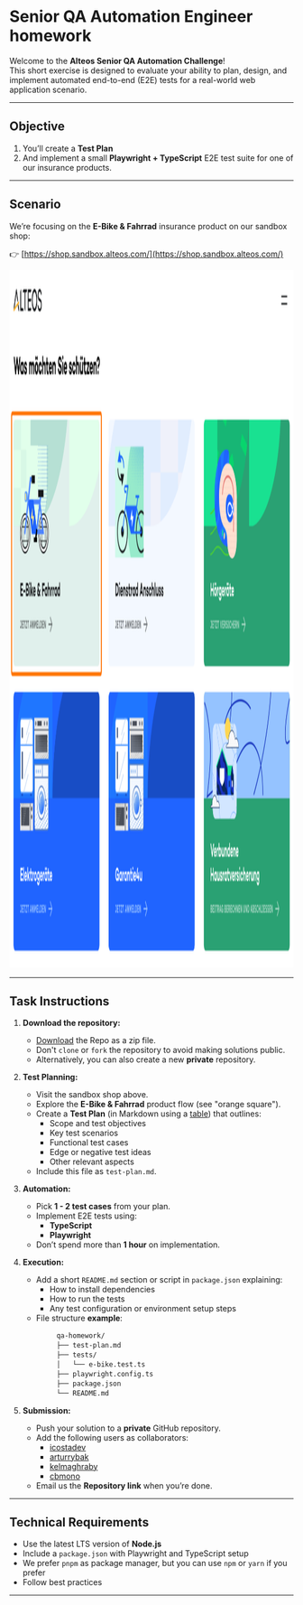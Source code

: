 # Senior QA Automation Engineer homework

Welcome to the **Alteos Senior QA Automation Challenge**!  
This short exercise is designed to evaluate your ability to plan, design, and implement automated end-to-end (E2E) tests for a real-world web application scenario.

---

## Objective

1. You’ll create a **Test Plan**
2. And implement a small **Playwright + TypeScript** E2E test suite for one of our insurance products.

---

## Scenario

We’re focusing on the **E-Bike & Fahrrad** insurance product on our sandbox shop:

👉 [https://shop.sandbox.alteos.com/](https://shop.sandbox.alteos.com/)

<img width="1988" height="1236" alt="image" src="screenshot.png" />

---

## Task Instructions

1. **Download the repository:**

   - [Download](https://github.com/alteos-gmbh/recruiting-qa-senior/archive/refs/heads/main.zip) the Repo as a zip file.
   - Don't `clone` or `fork` the repository to avoid making solutions public.
   - Alternatively, you can also create a new **private** repository.

2. **Test Planning:**

   - Visit the sandbox shop above.
   - Explore the **E-Bike & Fahrrad** product flow (see "orange square").
   - Create a **Test Plan** (in Markdown using a [table](https://www.markdownguide.org/extended-syntax/#tables)) that outlines:
     - Scope and test objectives
     - Key test scenarios
     - Functional test cases
     - Edge or negative test ideas
     - Other relevant aspects
   - Include this file as `test-plan.md`.

3. **Automation:**

   - Pick **1 - 2 test cases** from your plan.
   - Implement E2E tests using:
     - **TypeScript**
     - **Playwright**
   - Don’t spend more than **1 hour** on implementation.

4. **Execution:**

   - Add a short `README.md` section or script in `package.json` explaining:
     - How to install dependencies
     - How to run the tests
     - Any test configuration or environment setup steps
   - File structure **example**:
     ```bash
          qa-homework/
          ├── test-plan.md
          ├── tests/
          │   └── e-bike.test.ts
          ├── playwright.config.ts
          ├── package.json
          └── README.md
     ```

5. **Submission:**
   - Push your solution to a **private** GitHub repository.
   - Add the following users as collaborators:
     - [icostadev](https://github.com/icostadev)
     - [arturrybak](https://github.com/arturrybak)
     - [kelmaghraby](https://github.com/kelmaghraby)
     - [cbmono](https://github.com/cbmono)
   - Email us the **Repository link** when you’re done.

---

## Technical Requirements

- Use the latest LTS version of **Node.js**
- Include a `package.json` with Playwright and TypeScript setup
- We prefer `pnpm` as package manager, but you can use `npm` or `yarn` if you prefer
- Follow best practices

---

